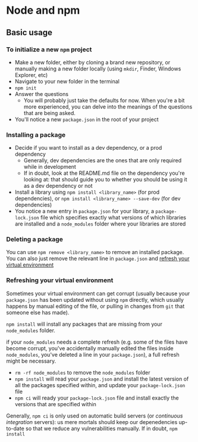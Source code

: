 # Node and npm

## Basic usage

### To initialize a new `npm` project

* Make a new folder, either by cloning a brand new repository, or manually making a new folder locally (using `mkdir`, Finder, Windows Explorer, etc)
* Navigate to your new folder in the terminal
* `npm init`
* Answer the questions
  * You will probably just take the defaults for now. When you're a bit more experienced, you can delve into the meanings of the questions that are being asked.
* You'll notice a new `package.json` in the root of your project

### Installing a package

* Decide if you want to install as a dev dependency, or a prod dependency
  * Generally, dev dependencies are the ones that are only required while in development
  * If in doubt, look at the README.md file on the dependency you're looking at: that should guide you to whether you should be using it as a dev dependency or not
* Install a library using `npm install <library_name>` (for prod dependencies), or `npm install <library_name> --save-dev` (for dev dependencies)
* You notice a new entry in `package.json` for your library, a `package-lock.json` file which specifies exactly what versions of which libraries are installed and a `node_modules` folder where your libraries are stored

### Deleting a package

You can use `npm remove <library_name>` to remove an installed package. You can also just remove the relevant line in `package.json` and [refresh your virtual environment](#refreshing-your-virtual-environment)

### Refreshing your virtual environment

Sometimes your virtual environment can get corrupt (usually because your `package.json` has been updated without using `npm` directly, which usually happens by manual editing of the file, or pulling in changes from `git` that someone else has made).

`npm install` will install any packages that are missing from your `node_modules` folder.

if your `node_modules` needs a complete refresh (e.g. some of the files have become corrupt, you've accidentally manually edited the files inside `node_modules`, you've deleted a line in your `package.json`), a full refresh might be necessary.
* `rm -rf node_modules` to remove the `node_modules` folder
* `npm install` will read your `package.json` and install the latest version of all the packages specified within, and update your `package-lock.json` file
* `npm ci` will ready your `package-lock.json` file and install exactly the versions that are specified within

Generally, `npm ci` is only used on automatic build servers (or *continuous integration* servers): us mere mortals should keep our depenedencies up-to-date so that we reduce any vulnerabilities manually. If in doubt, `npm install`
